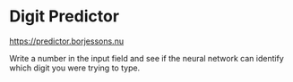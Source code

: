 # Digit Predictor

https://predictor.borjessons.nu

Write a number in the input field and see if the neural network can identify which digit you were trying to type.
